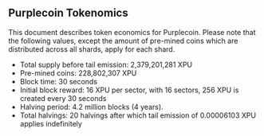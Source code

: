 ## Purplecoin Tokenomics
This document describes token economics for Purplecoin. Please note that the following values, except the amount of pre-mined coins which are distributed across all shards, apply for each shard.
* Total supply before tail emission: 2,379,201,281 XPU
* Pre-mined coins: 228,802,307 XPU
* Block time: 30 seconds
* Initial block reward: 16 XPU per sector, with 16 sectors, 256 XPU is created every 30 seconds
* Halving period: 4.2 million blocks (4 years).
* Total halvings: 20 halvings after which tail emission of 0.00006103 XPU applies indefinitely

